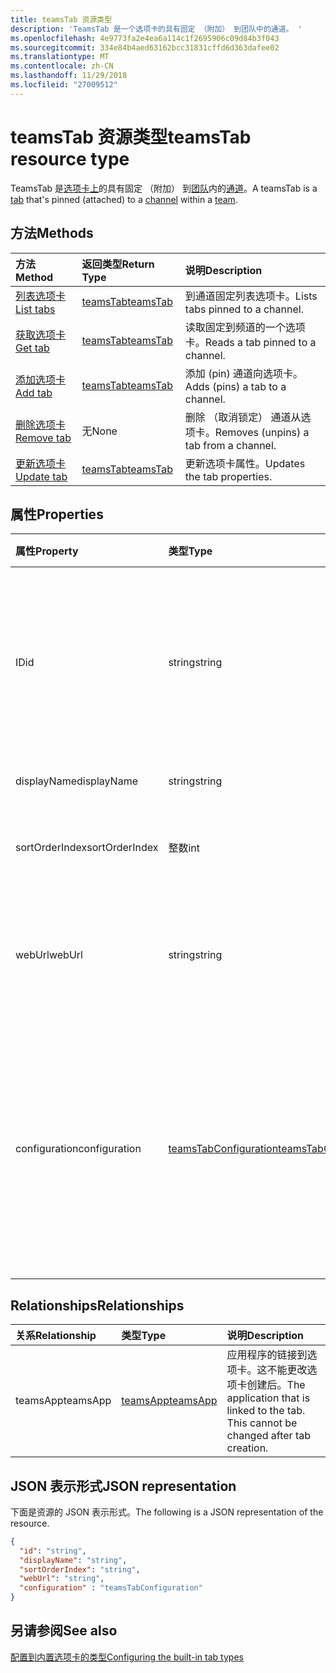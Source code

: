 ```yaml
---
title: teamsTab 资源类型
description: 'TeamsTab 是一个选项卡的具有固定 （附加） 到团队中的通道。 '
ms.openlocfilehash: 4e9773fa2e4ea6a114c1f2695906c09d84b3f043
ms.sourcegitcommit: 334e84b4aed63162bcc31831cffd6d363dafee02
ms.translationtype: MT
ms.contentlocale: zh-CN
ms.lasthandoff: 11/29/2018
ms.locfileid: "27009512"
---
```

# <a name="teamstab-resource-type"></a><span data-ttu-id="5269a-103">teamsTab 资源类型</span><span class="sxs-lookup"><span data-stu-id="5269a-103">teamsTab resource type</span></span>



<span data-ttu-id="5269a-104">TeamsTab 是[选项卡上](../resources/teamstab.md)的具有固定 （附加） 到[团队](team.md)内的[通道](channel.md)。</span><span class="sxs-lookup"><span data-stu-id="5269a-104">A teamsTab is a [tab](../resources/teamstab.md) that's pinned (attached) to a [channel](channel.md) within a [team](team.md).</span></span> 

## <a name="methods"></a><span data-ttu-id="5269a-105">方法</span><span class="sxs-lookup"><span data-stu-id="5269a-105">Methods</span></span>

| <span data-ttu-id="5269a-106">方法</span><span class="sxs-lookup"><span data-stu-id="5269a-106">Method</span></span>       | <span data-ttu-id="5269a-107">返回类型</span><span class="sxs-lookup"><span data-stu-id="5269a-107">Return Type</span></span>  |<span data-ttu-id="5269a-108">说明</span><span class="sxs-lookup"><span data-stu-id="5269a-108">Description</span></span>|
|:---------------|:--------|:----------|
|[<span data-ttu-id="5269a-109">列表选项卡</span><span class="sxs-lookup"><span data-stu-id="5269a-109">List tabs</span></span>](../api/teamstab-list.md) | [<span data-ttu-id="5269a-110">teamsTab</span><span class="sxs-lookup"><span data-stu-id="5269a-110">teamsTab</span></span>](teamstab.md) | <span data-ttu-id="5269a-111">到通道固定列表选项卡。</span><span class="sxs-lookup"><span data-stu-id="5269a-111">Lists tabs pinned to a channel.</span></span>|
|[<span data-ttu-id="5269a-112">获取选项卡</span><span class="sxs-lookup"><span data-stu-id="5269a-112">Get tab</span></span>](../api/teamstab-get.md) | [<span data-ttu-id="5269a-113">teamsTab</span><span class="sxs-lookup"><span data-stu-id="5269a-113">teamsTab</span></span>](teamstab.md) | <span data-ttu-id="5269a-114">读取固定到频道的一个选项卡。</span><span class="sxs-lookup"><span data-stu-id="5269a-114">Reads a tab pinned to a channel.</span></span>|
|[<span data-ttu-id="5269a-115">添加选项卡</span><span class="sxs-lookup"><span data-stu-id="5269a-115">Add tab</span></span>](../api/teamstab-add.md) | [<span data-ttu-id="5269a-116">teamsTab</span><span class="sxs-lookup"><span data-stu-id="5269a-116">teamsTab</span></span>](teamstab.md) | <span data-ttu-id="5269a-117">添加 (pin) 通道向选项卡。</span><span class="sxs-lookup"><span data-stu-id="5269a-117">Adds (pins) a tab to a channel.</span></span>|
|[<span data-ttu-id="5269a-118">删除选项卡</span><span class="sxs-lookup"><span data-stu-id="5269a-118">Remove tab</span></span>](../api/teamstab-delete.md) | <span data-ttu-id="5269a-119">无</span><span class="sxs-lookup"><span data-stu-id="5269a-119">None</span></span> | <span data-ttu-id="5269a-120">删除 （取消锁定） 通道从选项卡。</span><span class="sxs-lookup"><span data-stu-id="5269a-120">Removes (unpins) a tab from a channel.</span></span>|
|[<span data-ttu-id="5269a-121">更新选项卡</span><span class="sxs-lookup"><span data-stu-id="5269a-121">Update tab</span></span>](../api/teamstab-update.md) | [<span data-ttu-id="5269a-122">teamsTab</span><span class="sxs-lookup"><span data-stu-id="5269a-122">teamsTab</span></span>](teamstab.md) | <span data-ttu-id="5269a-123">更新选项卡属性。</span><span class="sxs-lookup"><span data-stu-id="5269a-123">Updates the tab properties.</span></span>|


## <a name="properties"></a><span data-ttu-id="5269a-124">属性</span><span class="sxs-lookup"><span data-stu-id="5269a-124">Properties</span></span>

|<span data-ttu-id="5269a-125">属性</span><span class="sxs-lookup"><span data-stu-id="5269a-125">Property</span></span>|<span data-ttu-id="5269a-126">类型</span><span class="sxs-lookup"><span data-stu-id="5269a-126">Type</span></span>|<span data-ttu-id="5269a-127">说明</span><span class="sxs-lookup"><span data-stu-id="5269a-127">Description</span></span>|
|:---------------|:--------|:----------|
|  <span data-ttu-id="5269a-128">ID</span><span class="sxs-lookup"><span data-stu-id="5269a-128">id</span></span>              |   <span data-ttu-id="5269a-129">string</span><span class="sxs-lookup"><span data-stu-id="5269a-129">string</span></span>                  |  <span data-ttu-id="5269a-130">唯一标识通道选项读取仅的特定实例的标识符。</span><span class="sxs-lookup"><span data-stu-id="5269a-130">Identifier that uniquely identifies a specific instance of a channel tab. Read only.</span></span>     |
|  <span data-ttu-id="5269a-131">displayName</span><span class="sxs-lookup"><span data-stu-id="5269a-131">displayName</span></span>            |   <span data-ttu-id="5269a-132">string</span><span class="sxs-lookup"><span data-stu-id="5269a-132">string</span></span>                  |  <span data-ttu-id="5269a-133">Tab 的名称。</span><span class="sxs-lookup"><span data-stu-id="5269a-133">Name of the tab.</span></span>     |
|  <span data-ttu-id="5269a-134">sortOrderIndex</span><span class="sxs-lookup"><span data-stu-id="5269a-134">sortOrderIndex</span></span>  |   <span data-ttu-id="5269a-135">整数</span><span class="sxs-lookup"><span data-stu-id="5269a-135">int</span></span>                     |  <span data-ttu-id="5269a-136">用于排序选项卡的顺序的索引</span><span class="sxs-lookup"><span data-stu-id="5269a-136">Index of the order used for sorting tabs</span></span>     |
|  <span data-ttu-id="5269a-137">webUrl</span><span class="sxs-lookup"><span data-stu-id="5269a-137">webUrl</span></span>          |   <span data-ttu-id="5269a-138">string</span><span class="sxs-lookup"><span data-stu-id="5269a-138">string</span></span>                  |  <span data-ttu-id="5269a-139">深度链接的选项卡实例的 url。</span><span class="sxs-lookup"><span data-stu-id="5269a-139">Deep link url of the tab instance.</span></span> <span data-ttu-id="5269a-140">只读。</span><span class="sxs-lookup"><span data-stu-id="5269a-140">Read only.</span></span>     |
|  <span data-ttu-id="5269a-141">configuration</span><span class="sxs-lookup"><span data-stu-id="5269a-141">configuration</span></span>        |   [<span data-ttu-id="5269a-142">teamsTabConfiguration</span><span class="sxs-lookup"><span data-stu-id="5269a-142">teamsTabConfiguration</span></span>](teamstabconfiguration.md) |  <span data-ttu-id="5269a-143">应用于选项卡的自定义设置的容器。配置仅后设置此属性时，才视为选项卡。</span><span class="sxs-lookup"><span data-stu-id="5269a-143">Container for custom settings applied to a tab. The tab is considered configured only once this property is set.</span></span>     |

## <a name="relationships"></a><span data-ttu-id="5269a-144">Relationships</span><span class="sxs-lookup"><span data-stu-id="5269a-144">Relationships</span></span>

| <span data-ttu-id="5269a-145">关系</span><span class="sxs-lookup"><span data-stu-id="5269a-145">Relationship</span></span> | <span data-ttu-id="5269a-146">类型</span><span class="sxs-lookup"><span data-stu-id="5269a-146">Type</span></span>   | <span data-ttu-id="5269a-147">说明</span><span class="sxs-lookup"><span data-stu-id="5269a-147">Description</span></span> |
|:---------------|:--------|:----------|
|<span data-ttu-id="5269a-148">teamsApp</span><span class="sxs-lookup"><span data-stu-id="5269a-148">teamsApp</span></span>|[<span data-ttu-id="5269a-149">teamsApp</span><span class="sxs-lookup"><span data-stu-id="5269a-149">teamsApp</span></span>](teamsapp.md) | <span data-ttu-id="5269a-150">应用程序的链接到选项卡。这不能更改选项卡创建后。</span><span class="sxs-lookup"><span data-stu-id="5269a-150">The application that is linked to the tab. This cannot be changed after tab creation.</span></span> |

## <a name="json-representation"></a><span data-ttu-id="5269a-151">JSON 表示形式</span><span class="sxs-lookup"><span data-stu-id="5269a-151">JSON representation</span></span>

<span data-ttu-id="5269a-152">下面是资源的 JSON 表示形式。</span><span class="sxs-lookup"><span data-stu-id="5269a-152">The following is a JSON representation of the resource.</span></span>


<!-- {
  "blockType": "resource",
  "baseType": "microsoft.graph.entity",
  "@odata.type": "microsoft.graph.teamsTab"
}-->

```json
{  
  "id": "string",
  "displayName": "string",
  "sortOrderIndex": "string",
  "webUrl": "string",
  "configuration" : "teamsTabConfiguration"
}

```

<!-- uuid: 8fcb5dbc-d5aa-4681-8e31-b001d5168d79
2015-10-25 14:57:30 UTC -->
<!-- {
  "type": "#page.annotation",
  "description": "teamsTab resource",
  "keywords": "",
  "section": "documentation",
  "tocPath": ""
}-->

## <a name="see-also"></a><span data-ttu-id="5269a-153">另请参阅</span><span class="sxs-lookup"><span data-stu-id="5269a-153">See also</span></span>

[<span data-ttu-id="5269a-154">配置到内置选项卡的类型</span><span class="sxs-lookup"><span data-stu-id="5269a-154">Configuring the built-in tab types</span></span>](/graph/teams-configuring-builtin-tabs)
